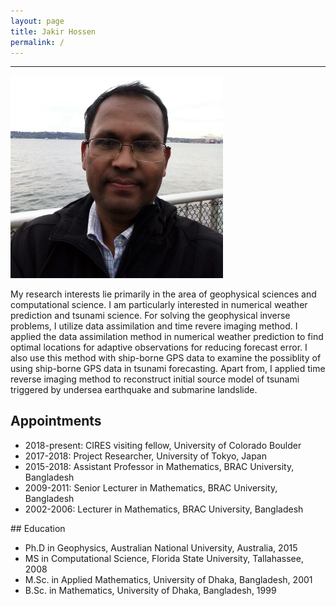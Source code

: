 ```yaml
---
layout: page
title: Jakir Hossen
permalink: /
---
```

 <hr size="10" noshade> 
<!--{% include image.html url="/images/my_photo.jpg" caption="My photo." width=50 align="right" %}-->
<!--img style="padding: 20px; " src="/images/my_photo1.png" alt="My photo" width="360" align="right"-->

<img style="padding: 0px; width:340px;" src="/images/my_photo1.png" alt="My photo" >

My research interests lie primarily in the area of geophysical sciences and computational science. I am particularly interested in numerical weather prediction and tsunami science. For solving the geophysical inverse problems, I utilize data assimilation and time revere imaging method. I applied the data assimilation method in numerical weather prediction to find optimal locations for adaptive observations for reducing forecast error. I also use this method with ship-borne GPS data to examine the possiblity of using ship-borne GPS data in tsunami forecasting. Apart from, I applied time reverse imaging method to reconstruct initial source model of tsunami triggered by undersea earthquake and submarine landslide.  

## Appointments
<ul>
  <li>2018-present: CIRES visiting fellow, University of Colorado Boulder</li>	
  <li>2017-2018: Project Researcher, University of Tokyo, Japan</li>
  <li>2015-2018: Assistant Professor in Mathematics, BRAC University, Bangladesh</li>
  <li>2009-2011: Senior Lecturer in Mathematics, BRAC University, Bangladesh</li>
  <li>2002-2006: Lecturer in Mathematics, BRAC University, Bangladesh</li>
</ul>
## Education
<ul>
  <li>Ph.D in Geophysics, Australian National University, Australia, 2015</li>
  <li>MS in Computational Science, Florida State University, Tallahassee, 2008</li>
  <li>M.Sc. in Applied Mathematics, University of Dhaka, Bangladesh, 2001</li>
  <li>B.Sc. in Mathematics, University of Dhaka, Bangladesh, 1999</li>
</ul> 

